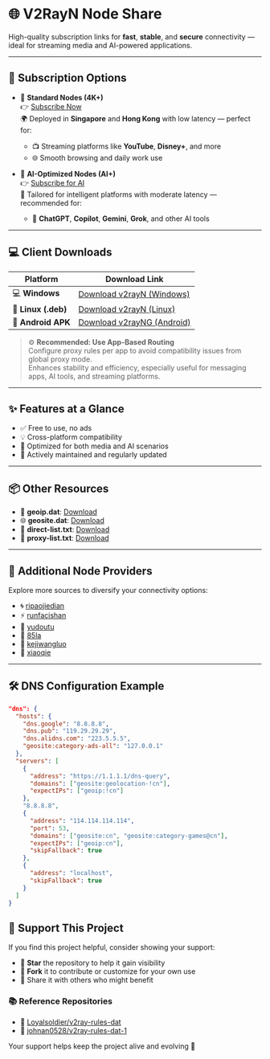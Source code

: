 # 🌐 V2RayN Node Share

High-quality subscription links for **fast**, **stable**, and **secure** connectivity — ideal for streaming media and AI-powered applications.

---

## 🔗 Subscription Options

- 🔹 **Standard Nodes (4K+)**  
  👉 [Subscribe Now](https://raw.githubusercontent.com/DaBao-Lee/V2RayN-NodeShare/main/base64)  
  🌍 Deployed in **Singapore** and **Hong Kong** with low latency — perfect for:
  - 📺 Streaming platforms like **YouTube**, **Disney+**, and more  
  - 🌐 Smooth browsing and daily work use

- 🤖 **AI-Optimized Nodes (AI+)**  
  👉 [Subscribe for AI](https://raw.githubusercontent.com/DaBao-Lee/V2RayN-NodeShare/main/base64-AI)  
  🧠 Tailored for intelligent platforms with moderate latency — recommended for:
  - 💬 **ChatGPT**, **Copilot**, **Gemini**, **Grok**, and other AI tools

---

## 💻 Client Downloads

| Platform         | Download Link |
|------------------|---------------|
| 💻 **Windows**      | [Download v2rayN (Windows)](https://github.com/2dust/v2rayN/releases) |
| 🐧 **Linux (.deb)** | [Download v2rayN (Linux)](https://github.com/2dust/v2rayN/releases) |
| 📱 **Android APK**  | [Download v2rayNG (Android)](https://github.com/2dust/v2rayNG/releases) |  
> ⚙️ **Recommended: Use App-Based Routing**  
> Configure proxy rules per app to avoid compatibility issues from global proxy mode.  
> Enhances stability and efficiency, especially useful for messaging apps, AI tools, and streaming platforms.

---

## ✨ Features at a Glance

- ✅ Free to use, no ads  
- 💡 Cross-platform compatibility  
- 🚀 Optimized for both media and AI scenarios  
- 🔄 Actively maintained and regularly updated  

---

## 📦 Other Resources

- 📍 **geoip.dat**: [Download](https://github.com/Loyalsoldier/v2ray-rules-dat/releases/latest/download/geoip.dat)  
- 🌐 **geosite.dat**: [Download](https://github.com/Loyalsoldier/v2ray-rules-dat/releases/latest/download/geosite.dat)  
- 📃 **direct-list.txt**: [Download](https://raw.githubusercontent.com/Loyalsoldier/v2ray-rules-dat/release/direct-list.txt)  
- 🔐 **proxy-list.txt**: [Download](https://raw.githubusercontent.com/Loyalsoldier/v2ray-rules-dat/release/proxy-list.txt)

---

## 🌟 Additional Node Providers

Explore more sources to diversify your connectivity options:

- 🌀 [ripaojiedian](https://raw.githubusercontent.com/ripaojiedian/freenode/main/sub)
- ⚡ [runfacishan](https://d.zrf.me/vless-base64)
- 🐙 [yudoutu](https://www.yudou123.top/)
- 🎯 [85la](https://www.85la.com/)
- 🧠 [kejiwangluo](https://www.xinye.eu.org/)
- 🐣 [xiaoqie](https://lovetoshare.top/)

---

## 🛠 DNS Configuration Example

> 
```json
"dns": {
  "hosts": {
    "dns.google": "8.8.8.8",
    "dns.pub": "119.29.29.29",
    "dns.alidns.com": "223.5.5.5",
    "geosite:category-ads-all": "127.0.0.1"
  },
  "servers": [
    {
      "address": "https://1.1.1.1/dns-query",
      "domains": ["geosite:geolocation-!cn"],
      "expectIPs": ["geoip:!cn"]
    },
    "8.8.8.8",
    {
      "address": "114.114.114.114",
      "port": 53,
      "domains": ["geosite:cn", "geosite:category-games@cn"],
      "expectIPs": ["geoip:cn"],
      "skipFallback": true
    },
    {
      "address": "localhost",
      "skipFallback": true
    }
  ]
}
```

## 🙌 Support This Project

If you find this project helpful, consider showing your support:

- 🌟 **Star** the repository to help it gain visibility  
- 🍴 **Fork** it to contribute or customize for your own use  
- 💬 Share it with others who might benefit

### 📚 Reference Repositories

- 🔗 [Loyalsoldier/v2ray-rules-dat](https://github.com/Loyalsoldier/v2ray-rules-dat)  
- 🔗 [johnan0528/v2ray-rules-dat-1](https://github.com/johnan0528/v2ray-rules-dat-1)

Your support helps keep the project alive and evolving 🚀

